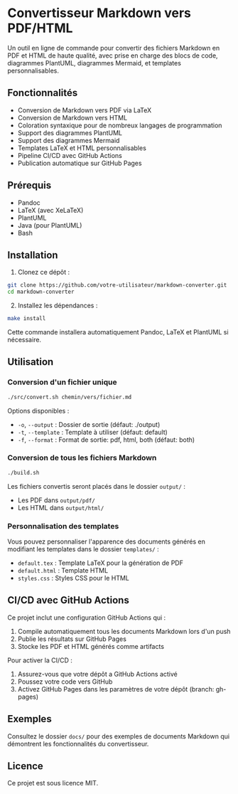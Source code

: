 # Convertisseur Markdown vers PDF/HTML

Un outil en ligne de commande pour convertir des fichiers Markdown en PDF et HTML de haute qualité, avec prise en charge des blocs de code, diagrammes PlantUML, diagrammes Mermaid, et templates personnalisables.

## Fonctionnalités

- Conversion de Markdown vers PDF via LaTeX
- Conversion de Markdown vers HTML
- Coloration syntaxique pour de nombreux langages de programmation
- Support des diagrammes PlantUML
- Support des diagrammes Mermaid
- Templates LaTeX et HTML personnalisables
- Pipeline CI/CD avec GitHub Actions
- Publication automatique sur GitHub Pages

## Prérequis

- Pandoc
- LaTeX (avec XeLaTeX)
- PlantUML
- Java (pour PlantUML)
- Bash

## Installation

1. Clonez ce dépôt :
```bash
git clone https://github.com/votre-utilisateur/markdown-converter.git
cd markdown-converter
```

2. Installez les dépendances :
```bash
make install
```

Cette commande installera automatiquement Pandoc, LaTeX et PlantUML si nécessaire.

## Utilisation

### Conversion d'un fichier unique

```bash
./src/convert.sh chemin/vers/fichier.md
```

Options disponibles :
- `-o`, `--output` : Dossier de sortie (défaut: ./output)
- `-t`, `--template` : Template à utiliser (défaut: default)
- `-f`, `--format` : Format de sortie: pdf, html, both (défaut: both)

### Conversion de tous les fichiers Markdown

```bash
./build.sh
```

Les fichiers convertis seront placés dans le dossier `output/` :
- Les PDF dans `output/pdf/`
- Les HTML dans `output/html/`

### Personnalisation des templates

Vous pouvez personnaliser l'apparence des documents générés en modifiant les templates dans le dossier `templates/` :
- `default.tex` : Template LaTeX pour la génération de PDF
- `default.html` : Template HTML
- `styles.css` : Styles CSS pour le HTML

## CI/CD avec GitHub Actions

Ce projet inclut une configuration GitHub Actions qui :
1. Compile automatiquement tous les documents Markdown lors d'un push
2. Publie les résultats sur GitHub Pages
3. Stocke les PDF et HTML générés comme artifacts

Pour activer la CI/CD :
1. Assurez-vous que votre dépôt a GitHub Actions activé
2. Poussez votre code vers GitHub
3. Activez GitHub Pages dans les paramètres de votre dépôt (branch: gh-pages)

## Exemples

Consultez le dossier `docs/` pour des exemples de documents Markdown qui démontrent les fonctionnalités du convertisseur.

## Licence

Ce projet est sous licence MIT.